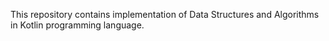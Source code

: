This repository contains implementation of Data Structures and Algorithms in Kotlin programming language.
